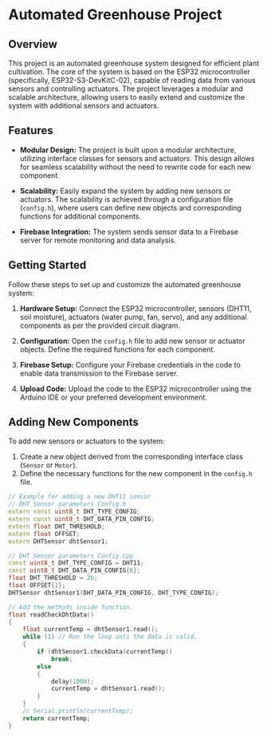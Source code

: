 # Automated Greenhouse Project

## Overview

This project is an automated greenhouse system designed for efficient plant cultivation. The core of the system is based on the ESP32 microcontroller (specifically, ESP32-S3-DevKitC-02), capable of reading data from various sensors and controlling actuators. The project leverages a modular and scalable architecture, allowing users to easily extend and customize the system with additional sensors and actuators.

## Features

- **Modular Design:** The project is built upon a modular architecture, utilizing interface classes for sensors and actuators. This design allows for seamless scalability without the need to rewrite code for each new component.

- **Scalability:** Easily expand the system by adding new sensors or actuators. The scalability is achieved through a configuration file (`config.h`), where users can define new objects and corresponding functions for additional components.

- **Firebase Integration:** The system sends sensor data to a Firebase server for remote monitoring and data analysis.

## Getting Started

Follow these steps to set up and customize the automated greenhouse system:

1. **Hardware Setup:** Connect the ESP32 microcontroller, sensors (DHT11, soil moisture), actuators (water pump, fan, servo), and any additional components as per the provided circuit diagram.

2. **Configuration:** Open the `config.h` file to add new sensor or actuator objects. Define the required functions for each component.

3. **Firebase Setup:** Configure your Firebase credentials in the code to enable data transmission to the Firebase server.

4. **Upload Code:** Upload the code to the ESP32 microcontroller using the Arduino IDE or your preferred development environment.

## Adding New Components

To add new sensors or actuators to the system:

1. Create a new object derived from the corresponding interface class (`Sensor` or `Motor`).
2. Define the necessary functions for the new component in the `config.h` file.

```cpp
// Example for adding a new DHT11 sensor
// DHT Sensor parameters Config.h
extern const uint8_t DHT_TYPE_CONFIG;
extern const uint8_t DHT_DATA_PIN_CONFIG;
extern float DHT_THRESHOLD;
extern float OFFSET;
extern DHTSensor dhtSensor1;

// DHT Sensor parameters Config.cpp
const uint8_t DHT_TYPE_CONFIG = DHT11;
const uint8_t DHT_DATA_PIN_CONFIG{6};
float DHT_THRESHOLD = 26;
float OFFSET{1};
DHTSensor dhtSensor1(DHT_DATA_PIN_CONFIG, DHT_TYPE_CONFIG);

// Add the methods inside function. 
float readCheckDhtData()
{
    float currentTemp = dhtSensor1.read();
    while (1) // Run the loop unti the data is valid.
    {
        if (dhtSensor1.checkData(currentTemp))
            break;
        else
        {
            delay(1000);
            currentTemp = dhtSensor1.read();
        }
    }
    // Serial.println(currentTemp);
    return currentTemp;
}
